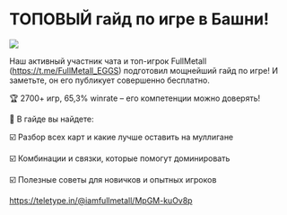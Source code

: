 # ТОПОВЫЙ гайд по игре в Башни! 

![](1.2x.jpg)

Наш активный участник чата и топ-игрок FullMetall (https://t.me/FullMetall_EGGS) подготовил мощнейший гайд по игре! И заметьте, он его публикует совершенно бесплатно. 

🏆 2700+ игр, 65,3% winrate – его компетенции можно доверять!

📜 В гайде вы найдете:

 ☑️ Разбор всех карт и какие лучше оставить на муллигане
 
 ☑️ Комбинации и связки, которые помогут доминировать
 
 ☑️ Полезные советы для новичков и опытных игроков

https://teletype.in/@iamfullmetall/MpGM-kuOv8p